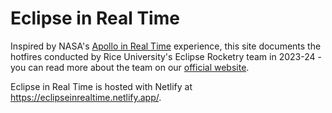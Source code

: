 # Eclipse in Real Time

Inspired by NASA's [Apollo in Real Time](https://apolloinrealtime.org/) experience, this site documents the hotfires conducted by Rice University's Eclipse Rocketry team in 2023-24 - you can read more about the team on our [official website](https://eclipse.rice.edu/).

Eclipse in Real Time is hosted with Netlify at https://eclipseinrealtime.netlify.app/.
